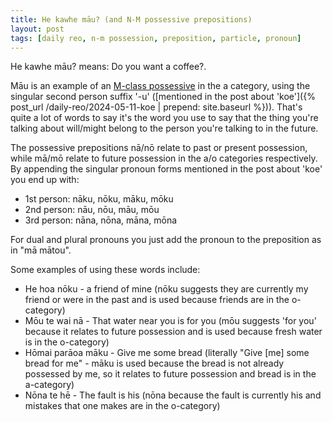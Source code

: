 ```yaml
---
title: He kawhe māu? (and N-M possessive prepositions)
layout: post
tags: [daily reo, n-m possession, preposition, particle, pronoun]
---
```


He kawhe māu? means: Do you want a coffee?.

Māu is an example of an [M-class possessive](https://kupu.maori.nz/possession/n-m-possession) in the a category, using the singular second person suffix '-u' ([mentioned in the post about 'koe']({% post_url /daily-reo/2024-05-11-koe | prepend: site.baseurl %})). That's quite a lot of words to say it's the word you use to say that the thing you're talking about will/might belong to the person you're talking to in the future.

The possessive prepositions nā/nō relate to past or present possession, while mā/mō relate to future possession in the a/o categories respectively. By appending the singular pronoun forms mentioned in the post about 'koe' you end up with:
- 1st person: nāku, nōku, māku, mōku
- 2nd person: nāu, nōu, māu, mōu
- 3rd person: nāna, nōna, māna, mōna

For dual and plural pronouns you just add the pronoun to the preposition as in "mā mātou".

Some examples of using these words include:
- He hoa nōku - a friend of mine (nōku suggests they are currently my friend or were in the past and is used because friends are in the o-category)
- Mōu te wai nā - That water near you is for you (mōu suggests 'for you' because it relates to future possession and is used because fresh water is in the o-category)
- Hōmai parāoa māku - Give me some bread (literally "Give [me] some bread for me" - māku is used because the bread is not already possessed by me, so it relates to future possession and bread is in the a-category)
- Nōna te hē - The fault is his (nōna because the fault is currently his and mistakes that one makes are in the o-category)